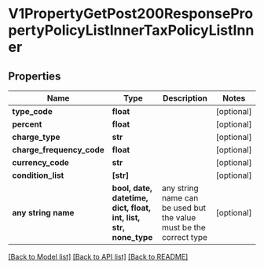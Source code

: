 # V1PropertyGetPost200ResponsePropertyPolicyListInnerTaxPolicyListInner


## Properties
Name | Type | Description | Notes
------------ | ------------- | ------------- | -------------
**type_code** | **float** |  | [optional] 
**percent** | **float** |  | [optional] 
**charge_type** | **str** |  | [optional] 
**charge_frequency_code** | **float** |  | [optional] 
**currency_code** | **str** |  | [optional] 
**condition_list** | **[str]** |  | [optional] 
**any string name** | **bool, date, datetime, dict, float, int, list, str, none_type** | any string name can be used but the value must be the correct type | [optional]

[[Back to Model list]](../README.md#documentation-for-models) [[Back to API list]](../README.md#documentation-for-api-endpoints) [[Back to README]](../README.md)


